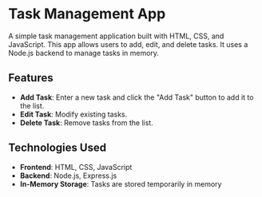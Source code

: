 # Task Management App

A simple task management application built with HTML, CSS, and JavaScript. This app allows users to add, edit, and delete tasks. It uses a Node.js backend to manage tasks in memory.

## Features

- **Add Task**: Enter a new task and click the "Add Task" button to add it to the list.
- **Edit Task**: Modify existing tasks.
- **Delete Task**: Remove tasks from the list.

## Technologies Used

- **Frontend**: HTML, CSS, JavaScript
- **Backend**: Node.js, Express.js
- **In-Memory Storage**: Tasks are stored temporarily in memory
